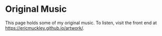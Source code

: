 # Original Music

This page holds some of my original music. To listen, visit the front end at https://ericmuckley.github.io/artwork/.

